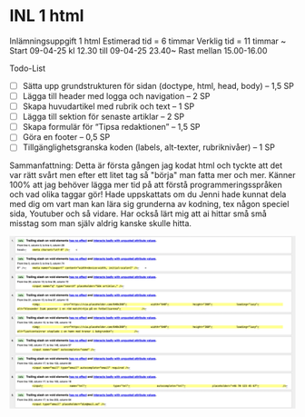 # INL 1 html

Inlämningsuppgift 1 html
Estimerad tid = 6 timmar
Verklig tid = 11 timmar ~
Start 09-04-25 kl 12.30 till 09-04-25 23.40~
Rast mellan 15.00-16.00

Todo-List

- [ ] Sätta upp grundstrukturen för sidan (doctype, html, head, body) – 1,5 SP
- [ ] Lägga till header med logga och navigation – 2 SP
- [ ] Skapa huvudartikel med rubrik och text – 1 SP
- [ ] Lägga till sektion för senaste artiklar – 2 SP
- [ ] Skapa formulär för “Tipsa redaktionen” – 1,5 SP
- [ ] Göra en footer – 0,5 SP
- [ ] Tillgänglighetsgranska koden (labels, alt-texter, rubriknivåer) – 1 SP

Sammanfattning: Detta är första gången jag kodat html och tyckte att det var rätt svårt men efter ett litet tag så "börja" man fatta mer och mer. Känner 100% att jag behöver lägga mer tid på att förstå programmeringsspråken och vad olika taggar gör! Hade uppskattats om du Jenni hade kunnat dela med dig om vart man kan lära sig grunderna av kodning, tex någon speciel sida, Youtuber och så vidare. Har också lärt mig att ai hittar små små misstag som man själv aldrig kanske skulle hitta.

![Validator-resultat](Bilder/Resultat.png)
